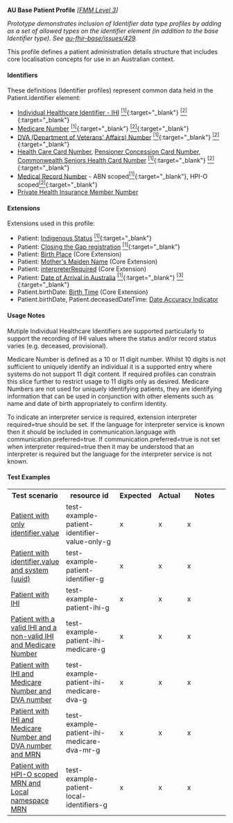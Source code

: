 **AU Base Patient Profile** *[[FMM Level 3](guidance.html)]*

_Prototype demonstrates inclusion of Identifier data type profiles by adding as a set of allowed types on the identifier element (in addition to the base Identifier type). See [au-fhir-base/issues/429](https://github.com/hl7au/au-fhir-base/issues/429)._

This profile defines a patient administration details structure that includes core localisation concepts for use in an Australian context.

#### Identifiers
These definitions (Identifier profiles) represent common data held in the Patient.identifier element:
* [Individual Healthcare Identifier - IHI](StructureDefinition-au-ihinumber.html) [<sup>[1]</sup>](http://ns.electronichealth.net.au/id/hi/ihi/1.0/index.html){:target="_blank"} [<sup>[2]</sup>](http://meteor.aihw.gov.au/content/index.phtml/itemId/432495){:target="_blank"}
* [Medicare Number](StructureDefinition-au-medicarecardnumber.html) [<sup>[1]</sup>](http://ns.electronichealth.net.au/id/medicare-number/index.html){:target="_blank"} [<sup>[2]</sup>](http://meteor.aihw.gov.au/content/index.phtml/itemId/270101){:target="_blank"}
* [DVA (Department of Veterans' Affairs) Number](StructureDefinition-au-dvanumber.html) [<sup>[1]</sup>](http://ns.electronichealth.net.au/id/dva/index.html){:target="_blank"} [<sup>[2]</sup>](http://meteor.aihw.gov.au/content/index.phtml/itemId/339127){:target="_blank"}
* [Health Care Card Number](StructureDefinition-au-tbd.html), [Pensioner Concession Card Number](StructureDefinition-au-tbd.html), [Commonwealth Seniors Health Card Number](StructureDefinition-au-tbd.html) [<sup>[1]</sup>](http://ns.electronichealth.net.au/id/centrelink-customer-reference-number/index.html){:target="_blank"} [<sup>[2]</sup>](http://meteor.aihw.gov.au/content/index.phtml/itemId/270098){:target="_blank"}
* [Medical Record Number](StructureDefinition-au-medicalrecordnumber.html) - ABN scoped[<sup>[1]</sup>](http://ns.electronichealth.net.au/id/abn-scoped/medicalrecord/1.0/index.html){:target="_blank"}, HPI-O scoped[<sup>[2]</sup>](http://ns.electronichealth.net.au/id/hpio-scoped/medicalrecord/1.0/index.html){:target="_blank"}
* [Private Health Insurance Member Number](StructureDefinition-au-tbd.html)

#### Extensions
Extensions used in this profile:
* Patient: [Indigenous Status](http://hl7.org.au/fhir/StructureDefinition/indigenous-status) [<sup>[1]</sup>](http://meteor.aihw.gov.au/content/index.phtml/itemId/602543){:target="_blank"}
* Patient: [Closing the Gap registration](http://hl7.org.au/fhir/StructureDefinition/closing-the-gap-registration) [<sup>[1]</sup>](http://meteor.aihw.gov.au/content/index.phtml/itemId/603679){:target="_blank"}
* Patient: [Birth Place](http://hl7.org/fhir/StructureDefinition/birthPlace) (Core Extension)
* Patient: [Mother's Maiden Name](http://hl7.org/fhir/StructureDefinition/patient-mothersMaidenName) (Core Extension)
* Patient: [interpreterRequired](http://hl7.org/fhir/StructureDefinition/patient-interpreterRequired) (Core Extension)
* Patient: [Date of Arrival in Australia](http://hl7.org.au/fhir/StructureDefinition/date-of-arrival) [<sup>[1]</sup>](https://www.abs.gov.au/AUSSTATS/abs@.nsf/Lookup/1200.0.55.007Main+Features12014,%20Version%201.5?OpenDocument){:target="_blank"} [<sup>[3]</sup>](https://meteor.aihw.gov.au/content/index.phtml/itemId/269447){:target="_blank"}
* Patient.birthDate: [Birth Time](http://hl7.org/fhir/STU3/extension-patient-birthtime.html) (Core Extension)
* Patient.birthDate, Patient.deceasedDateTime: [Date Accuracy Indicator](http://hl7.org.au/fhir/StructureDefinition/date-accuracy-indicator.html)

#### Usage Notes
Mutiple Individual Healthcare Identifiers are supported particularly to support the recording of IHI values where the status and/or record status varies (e.g. deceased, provisional).

Medicare Number is defined as a 10 or 11 digit number. Whilst 10 digits is not sufficient to uniquely identify an individual it is a supported entry where systems do not support 11 digit content. If required profiles can constrain this slice further to restrict usage to 11 digits only as desired.
Medicare Numbers are not used for uniquely identifying patients, they are identifying information that can be used in conjunction with other elements such as name and date of birth appropriately to confirm identity.

To indicate an interpreter service is required, extension interpreter required=true should be set. If the language for interpreter service is known then it should be included in communication.language with communication.preferred=true. If communication.preferred=true is not set when interpreter required=true then it may be understood that an interpreter is required but the language for the interpreter service is not known.

#### Test Examples

<table class="list" style="width:100%">
    <colgroup>
       <col span="1" style="width: 19%;"/>
       <col span="1" style="width: 25%;"/>
       <col span="1" style="width: 10%;"/>
       <col span="1" style="width: 10%;"/>
       <col span="1" style="width: 20%;"/>
    </colgroup>
	<tbody>
      <tr>
        <th>Test scenario</th>
        <th>resource id</th>
        <th>Expected</th>
        <th>Actual</th>
		<th>Notes</th>
      </tr>
      <tr>
        <td><a href="Patient-test-example-patient-identifier-value-only-g.html">Patient with only identifier.value</a></td>
        <td>test-example-patient-identifier-value-only-g</td>
        <td>x</td>
        <td>x</td>
        <td>x</td>
      </tr>
      <tr>
        <td><a href="Patient-test-example-patient-identifier-g.html">Patient with identifier.value and system (uuid)</a></td>
        <td>test-example-patient-identifier-g</td>
        <td>x</td>
        <td>x</td>
        <td>x</td>
      </tr>
      <tr>
        <td><a href="Patient-test-example-patient-ihi-g.html">Patient with IHI</a></td>
        <td>test-example-patient-ihi-g</td>
        <td>x</td>
        <td>x</td>
        <td>x</td>
      </tr>
      <tr>
        <td><a href="Patient-test-example-patient-ihi-medicare-g.html">Patient with a valid IHI and a non-valid IHI and Medicare Number</a></td>
        <td>test-example-patient-ihi-medicare-g</td>
        <td>x</td>
        <td>x</td>
        <td>x</td>
      </tr>
      <tr>
        <td><a href="Patient-test-example-patient-ihi-medicare-dva-g.html">Patient with IHI and Medicare Number and DVA number</a></td>
        <td>test-example-patient-ihi-medicare-dva-g</td>
        <td>x</td>
        <td>x</td>
        <td>x</td>
      </tr>
      <tr>
        <td><a href="Patient-test-example-patient-ihi-medicare-dva-mr-g.html">Patient with IHI and Medicare Number and DVA number and MRN</a></td>
        <td>test-example-patient-ihi-medicare-dva-mr-g</td>
        <td>x</td>
        <td>x</td>
        <td>x</td>
      </tr>
      <tr>
        <td><a href="Patient-test-example-patient-local-identifiers-g.html">Patient with HPI-O scoped MRN and Local namespace MRN</a></td>
        <td>test-example-patient-local-identifiers-g</td>
        <td>x</td>
        <td>x</td>
        <td>x</td>
      </tr>
    </tbody>
</table>